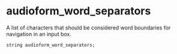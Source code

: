 # audioform_word_separators
A list of characters that should be considered word boundaries for navigation in an input box.

`string audioform_word_separators;`
